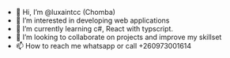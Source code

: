 - 👋 Hi, I’m @luxaintcc (Chomba)
- 👀 I’m interested in developing web applications
- 🌱 I’m currently learning c#, React with typscript.
- 💞️ I’m looking to collaborate on projects and improve my skillset
- 📫 How to reach me whatsapp or call +260973001614

<!---
luxaintcc/luxaintcc is a ✨ special ✨ repository because its `README.md` (this file) appears on your GitHub profile.
You can click the Preview link to take a look at your changes.
--->
